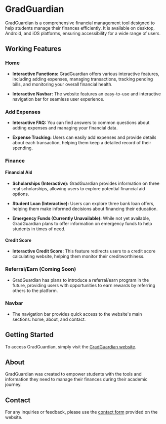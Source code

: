# GradGuardian

GradGuardian is a comprehensive financial management tool designed to help students manage their finances efficiently. It is available on desktop, Android, and iOS platforms, ensuring accessibility for a wide range of users.

## Working Features

### Home

- **Interactive Functions:** GradGuardian offers various interactive features, including adding expenses, managing transactions, tracking pending bills, and monitoring your overall financial health.

- **Interactive Navbar:** The website features an easy-to-use and interactive navigation bar for seamless user experience.

### Add Expenses

- **Interactive FAQ:** You can find answers to common questions about adding expenses and managing your financial data.

- **Expense Tracking:** Users can easily add expenses and provide details about each transaction, helping them keep a detailed record of their spending.

### Finance

#### Financial Aid

- **Scholarships (Interactive):** GradGuardian provides information on three real scholarships, allowing users to explore potential financial aid options.

- **Student Loan (Interactive):** Users can explore three bank loan offers, helping them make informed decisions about financing their education.

- **Emergency Funds (Currently Unavailable):** While not yet available, GradGuardian plans to offer information on emergency funds to help students in times of need.

#### Credit Score

- **Interactive Credit Score:** This feature redirects users to a credit score calculating website, helping them monitor their creditworthiness.

### Referral/Earn (Coming Soon)

- GradGuardian has plans to introduce a referral/earn program in the future, providing users with opportunities to earn rewards by referring others to the platform.

### Navbar

- The navigation bar provides quick access to the website's main sections: home, about, and contact.

## Getting Started

To access GradGuardian, simply visit the [GradGuardian website](https://yashpunmiya.github.io/Gradgaurdian/).

## About

GradGuardian was created to empower students with the tools and information they need to manage their finances during their academic journey.

## Contact

For any inquiries or feedback, please use the [contact form](https://yashpunmiya.github.io/Gradgaurdian/contact.html) provided on the website.
